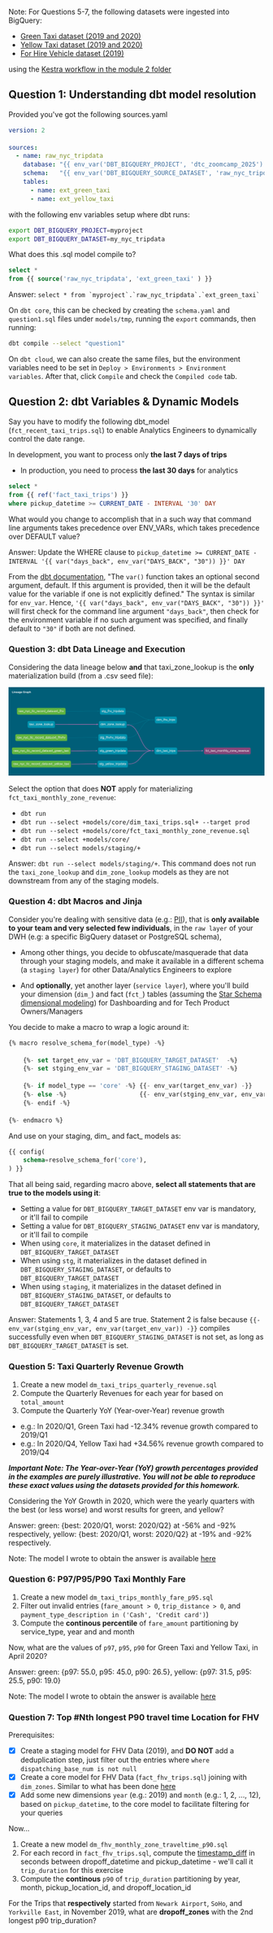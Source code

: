 Note: For Questions 5-7, the following datasets were ingested into BigQuery:
* [Green Taxi dataset (2019 and 2020)](https://github.com/DataTalksClub/nyc-tlc-data/releases/tag/green)
* [Yellow Taxi dataset (2019 and 2020)](https://github.com/DataTalksClub/nyc-tlc-data/releases/tag/yellow)
* [For Hire Vehicle dataset (2019)](https://github.com/DataTalksClub/nyc-tlc-data/releases/tag/fhv)

using the [Kestra workflow in the module 2 folder](../module_2_workflow_orchestration/taxi_ingestion_to_gcs_gcp_trigger_flow.yaml)

## Question 1: Understanding dbt model resolution

Provided you've got the following sources.yaml
```yaml
version: 2

sources:
  - name: raw_nyc_tripdata
    database: "{{ env_var('DBT_BIGQUERY_PROJECT', 'dtc_zoomcamp_2025') }}"
    schema:   "{{ env_var('DBT_BIGQUERY_SOURCE_DATASET', 'raw_nyc_tripdata') }}"
    tables:
      - name: ext_green_taxi
      - name: ext_yellow_taxi
```

with the following env variables setup where dbt runs:
```sh
export DBT_BIGQUERY_PROJECT=myproject
export DBT_BIGQUERY_DATASET=my_nyc_tripdata
```

What does this .sql model compile to?
```sql
select * 
from {{ source('raw_nyc_tripdata', 'ext_green_taxi' ) }}
```

Answer: `` select * from `myproject`.`raw_nyc_tripdata`.`ext_green_taxi` ``

On `dbt core`, this can be checked by creating the `schema.yaml` and `question1.sql` files under `models/tmp`, 
running the `export` commands, then running:
```sh
dbt compile --select "question1"
```
On `dbt cloud`, we can also create the same files, but the environment variables need to be set in 
`Deploy > Environments > Environment variables`. After that, click `Compile` and check the `Compiled code`
tab.


## Question 2: dbt Variables & Dynamic Models

Say you have to modify the following dbt_model (`fct_recent_taxi_trips.sql`) to enable Analytics Engineers to dynamically control the date range.

 In development, you want to process only **the last 7 days of trips**
- In production, you need to process **the last 30 days** for analytics

```sql
select *
from {{ ref('fact_taxi_trips') }}
where pickup_datetime >= CURRENT_DATE - INTERVAL '30' DAY
```

What would you change to accomplish that in a such way that command line arguments takes precedence over ENV_VARs, which takes precedence over DEFAULT value?

Answer: Update the WHERE clause to `pickup_datetime >= CURRENT_DATE - INTERVAL '{{ var("days_back", env_var("DAYS_BACK", "30")) }}' DAY`

From the [dbt documentation](https://docs.getdbt.com/reference/dbt-jinja-functions/var), "The `var()` function takes an optional second argument, default. If this argument is provided, then it will be the default value for the variable if one is not explicitly defined."
The syntax is similar for `env_var`. Hence, `'{{ var("days_back", env_var("DAYS_BACK", "30")) }}'` will first check for the command line argument `"days_back"`, then check for the environment variable if no such argument was specified, and finally default to `"30"` if both are not defined.

### Question 3: dbt Data Lineage and Execution

Considering the data lineage below **and** that taxi_zone_lookup is the **only** materialization build (from a .csv seed file):

![image](./homework_q2.png)

Select the option that does **NOT** apply for materializing `fct_taxi_monthly_zone_revenue`:

- `dbt run`
- `dbt run --select +models/core/dim_taxi_trips.sql+ --target prod`
- `dbt run --select +models/core/fct_taxi_monthly_zone_revenue.sql`
- `dbt run --select +models/core/`
- `dbt run --select models/staging/+`

Answer: `dbt run --select models/staging/+`. This command does not run the `taxi_zone_lookup` and `dim_zone_lookup` models as they are not downstream from any of the staging models.

### Question 4: dbt Macros and Jinja

Consider you're dealing with sensitive data (e.g.: [PII](https://en.wikipedia.org/wiki/Personal_data)), that is **only available to your team and very selected few individuals**, in the `raw layer` of your DWH (e.g: a specific BigQuery dataset or PostgreSQL schema), 

 - Among other things, you decide to obfuscate/masquerade that data through your staging models, and make it available in a different schema (a `staging layer`) for other Data/Analytics Engineers to explore

- And **optionally**, yet  another layer (`service layer`), where you'll build your dimension (`dim_`) and fact (`fct_`) tables (assuming the [Star Schema dimensional modeling](https://www.databricks.com/glossary/star-schema)) for Dashboarding and for Tech Product Owners/Managers

You decide to make a macro to wrap a logic around it:

```sql
{% macro resolve_schema_for(model_type) -%}

    {%- set target_env_var = 'DBT_BIGQUERY_TARGET_DATASET'  -%}
    {%- set stging_env_var = 'DBT_BIGQUERY_STAGING_DATASET' -%}

    {%- if model_type == 'core' -%} {{- env_var(target_env_var) -}}
    {%- else -%}                    {{- env_var(stging_env_var, env_var(target_env_var)) -}}
    {%- endif -%}

{%- endmacro %}
```

And use on your staging, dim_ and fact_ models as:
```sql
{{ config(
    schema=resolve_schema_for('core'), 
) }}
```

That all being said, regarding macro above, **select all statements that are true to the models using it**:
- Setting a value for  `DBT_BIGQUERY_TARGET_DATASET` env var is mandatory, or it'll fail to compile
- Setting a value for `DBT_BIGQUERY_STAGING_DATASET` env var is mandatory, or it'll fail to compile
- When using `core`, it materializes in the dataset defined in `DBT_BIGQUERY_TARGET_DATASET`
- When using `stg`, it materializes in the dataset defined in `DBT_BIGQUERY_STAGING_DATASET`, or defaults to `DBT_BIGQUERY_TARGET_DATASET`
- When using `staging`, it materializes in the dataset defined in `DBT_BIGQUERY_STAGING_DATASET`, or defaults to `DBT_BIGQUERY_TARGET_DATASET`

Answer: Statements 1, 3, 4 and 5 are true. Statement 2 is false because `{{- env_var(stging_env_var, env_var(target_env_var)) -}}` compiles successfully even when `DBT_BIGQUERY_STAGING_DATASET` is not set, as long as `DBT_BIGQUERY_TARGET_DATASET` is set.

### Question 5: Taxi Quarterly Revenue Growth

1. Create a new model `dm_taxi_trips_quarterly_revenue.sql`
2. Compute the Quarterly Revenues for each year for based on `total_amount`
3. Compute the Quarterly YoY (Year-over-Year) revenue growth 
  * e.g.: In 2020/Q1, Green Taxi had -12.34% revenue growth compared to 2019/Q1
  * e.g.: In 2020/Q4, Yellow Taxi had +34.56% revenue growth compared to 2019/Q4

***Important Note: The Year-over-Year (YoY) growth percentages provided in the examples are purely illustrative. You will not be able to reproduce these exact values using the datasets provided for this homework.***

Considering the YoY Growth in 2020, which were the yearly quarters with the best (or less worse) and worst results for green, and yellow?

Answer: green: {best: 2020/Q1, worst: 2020/Q2} at -56% and -92% respectively, yellow: {best: 2020/Q1, worst: 2020/Q2} at -19% and -92% respectively. 

Note: The model I wrote to obtain the answer is available [here](./taxi_rides_ny/models/dm_taxi_trips_quarterly_revenue.sql)

### Question 6: P97/P95/P90 Taxi Monthly Fare

1. Create a new model `dm_taxi_trips_monthly_fare_p95.sql`
2. Filter out invalid entries (`fare_amount > 0`, `trip_distance > 0`, and `payment_type_description in ('Cash', 'Credit card')`)
3. Compute the **continous percentile** of `fare_amount` partitioning by service_type, year and and month

Now, what are the values of `p97`, `p95`, `p90` for Green Taxi and Yellow Taxi, in April 2020?

Answer: green: {p97: 55.0, p95: 45.0, p90: 26.5}, yellow: {p97: 31.5, p95: 25.5, p90: 19.0}

Note: The model I wrote to obtain the answer is available [here](./taxi_rides_ny/models/dm_taxi_trips_monthly_fare_p95.sql)

### Question 7: Top #Nth longest P90 travel time Location for FHV

Prerequisites:
- [x] Create a staging model for FHV Data (2019), and **DO NOT** add a deduplication step, just filter out the entries where `where dispatching_base_num is not null`
- [x] Create a core model for FHV Data (`fact_fhv_trips.sql`) joining with `dim_zones`. Similar to what has been done [here](./taxi_rides_ny/models/core/fact_trips.sql)
- [x] Add some new dimensions `year` (e.g.: 2019) and `month` (e.g.: 1, 2, ..., 12), based on `pickup_datetime`, to the core model to facilitate filtering for your queries

Now...
1. Create a new model `dm_fhv_monthly_zone_traveltime_p90.sql`
2. For each record in `fact_fhv_trips.sql`, compute the [timestamp_diff](https://cloud.google.com/bigquery/docs/reference/standard-sql/timestamp_functions#timestamp_diff) in seconds between dropoff_datetime and pickup_datetime - we'll call it `trip_duration` for this exercise
3. Compute the **continous** `p90` of `trip_duration` partitioning by year, month, pickup_location_id, and dropoff_location_id

For the Trips that **respectively** started from `Newark Airport`, `SoHo`, and `Yorkville East`, in November 2019, what are **dropoff_zones** with the 2nd longest p90 trip_duration?
